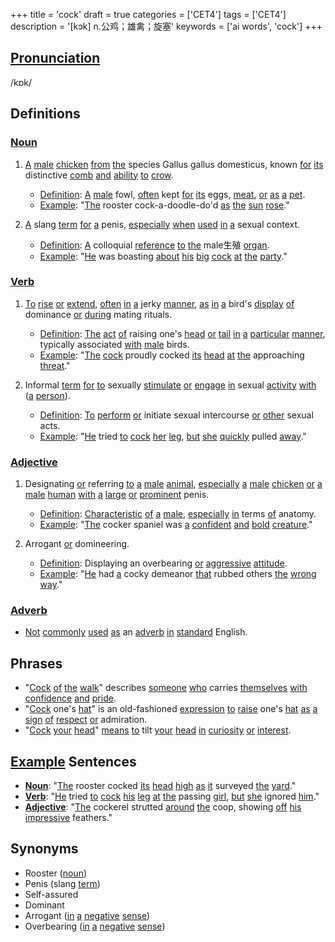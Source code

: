 +++
title = 'cock'
draft = true
categories = ['CET4']
tags = ['CET4']
description = '[kɔk] n.公鸡；雄禽；旋塞'
keywords = ['ai words', 'cock']
+++

## [Pronunciation](/post/pronunciation/)
/kɒk/

## Definitions
### [Noun](/post/noun/)
1. [A](/post/a/) [male](/post/male/) [chicken](/post/chicken/) [from](/post/from/) [the](/post/the/) species Gallus gallus domesticus, known [for](/post/for/) [its](/post/its/) distinctive [comb](/post/comb/) [and](/post/and/) [ability](/post/ability/) [to](/post/to/) [crow](/post/crow/).
   - [Definition](/post/definition/): [A](/post/a/) [male](/post/male/) fowl, [often](/post/often/) kept [for](/post/for/) [its](/post/its/) eggs, [meat](/post/meat/), [or](/post/or/) [as](/post/as/) [a](/post/a/) [pet](/post/pet/).
   - [Example](/post/example/): "[The](/post/the/) rooster cock-a-doodle-do'd [as](/post/as/) [the](/post/the/) [sun](/post/sun/) [rose](/post/rose/)."

2. [A](/post/a/) slang [term](/post/term/) [for](/post/for/) [a](/post/a/) penis, [especially](/post/especially/) [when](/post/when/) [used](/post/used/) [in](/post/in/) [a](/post/a/) sexual context.
   - [Definition](/post/definition/): [A](/post/a/) colloquial [reference](/post/reference/) [to](/post/to/) [the](/post/the/) male生殖 [organ](/post/organ/).
   - [Example](/post/example/): "[He](/post/he/) was boasting [about](/post/about/) [his](/post/his/) [big](/post/big/) [cock](/post/cock/) [at](/post/at/) [the](/post/the/) [party](/post/party/)."

### [Verb](/post/verb/)
1. [To](/post/to/) [rise](/post/rise/) [or](/post/or/) [extend](/post/extend/), [often](/post/often/) [in](/post/in/) [a](/post/a/) jerky [manner](/post/manner/), [as](/post/as/) [in](/post/in/) [a](/post/a/) bird's [display](/post/display/) [of](/post/of/) dominance [or](/post/or/) [during](/post/during/) mating rituals.
   - [Definition](/post/definition/): [The](/post/the/) [act](/post/act/) [of](/post/of/) raising one's [head](/post/head/) [or](/post/or/) [tail](/post/tail/) [in](/post/in/) [a](/post/a/) [particular](/post/particular/) [manner](/post/manner/), typically associated [with](/post/with/) [male](/post/male/) birds.
   - [Example](/post/example/): "[The](/post/the/) [cock](/post/cock/) proudly cocked [its](/post/its/) [head](/post/head/) [at](/post/at/) [the](/post/the/) approaching [threat](/post/threat/)."

2. Informal [term](/post/term/) [for](/post/for/) [to](/post/to/) sexually [stimulate](/post/stimulate/) [or](/post/or/) [engage](/post/engage/) [in](/post/in/) sexual [activity](/post/activity/) [with](/post/with/) ([a](/post/a/) [person](/post/person/)).
   - [Definition](/post/definition/): [To](/post/to/) [perform](/post/perform/) [or](/post/or/) initiate sexual intercourse [or](/post/or/) [other](/post/other/) sexual acts.
   - [Example](/post/example/): "[He](/post/he/) tried [to](/post/to/) [cock](/post/cock/) [her](/post/her/) [leg](/post/leg/), [but](/post/but/) [she](/post/she/) [quickly](/post/quickly/) pulled [away](/post/away/)."

### [Adjective](/post/adjective/)
1. Designating [or](/post/or/) referring [to](/post/to/) [a](/post/a/) [male](/post/male/) [animal](/post/animal/), [especially](/post/especially/) [a](/post/a/) [male](/post/male/) [chicken](/post/chicken/) [or](/post/or/) [a](/post/a/) [male](/post/male/) [human](/post/human/) [with](/post/with/) [a](/post/a/) [large](/post/large/) [or](/post/or/) [prominent](/post/prominent/) penis.
   - [Definition](/post/definition/): [Characteristic](/post/characteristic/) [of](/post/of/) [a](/post/a/) [male](/post/male/), [especially](/post/especially/) [in](/post/in/) terms [of](/post/of/) anatomy.
   - [Example](/post/example/): "[The](/post/the/) cocker spaniel was [a](/post/a/) [confident](/post/confident/) [and](/post/and/) [bold](/post/bold/) [creature](/post/creature/)."

2. Arrogant [or](/post/or/) domineering.
   - [Definition](/post/definition/): Displaying an overbearing [or](/post/or/) [aggressive](/post/aggressive/) [attitude](/post/attitude/).
   - [Example](/post/example/): "[He](/post/he/) had [a](/post/a/) cocky demeanor [that](/post/that/) rubbed others [the](/post/the/) [wrong](/post/wrong/) [way](/post/way/)."

### [Adverb](/post/adverb/)
- [Not](/post/not/) [commonly](/post/commonly/) [used](/post/used/) [as](/post/as/) an [adverb](/post/adverb/) [in](/post/in/) [standard](/post/standard/) English.

## Phrases
- "[Cock](/post/cock/) [of](/post/of/) [the](/post/the/) [walk](/post/walk/)" describes [someone](/post/someone/) [who](/post/who/) carries [themselves](/post/themselves/) [with](/post/with/) [confidence](/post/confidence/) [and](/post/and/) [pride](/post/pride/).
- "[Cock](/post/cock/) one's [hat](/post/hat/)" is an old-fashioned [expression](/post/expression/) [to](/post/to/) [raise](/post/raise/) one's [hat](/post/hat/) [as](/post/as/) [a](/post/a/) [sign](/post/sign/) [of](/post/of/) [respect](/post/respect/) [or](/post/or/) admiration.
- "[Cock](/post/cock/) [your](/post/your/) [head](/post/head/)" [means](/post/means/) [to](/post/to/) tilt [your](/post/your/) [head](/post/head/) [in](/post/in/) [curiosity](/post/curiosity/) [or](/post/or/) [interest](/post/interest/).

## [Example](/post/example/) Sentences
- **[Noun](/post/noun/)**: "[The](/post/the/) rooster cocked [its](/post/its/) [head](/post/head/) [high](/post/high/) [as](/post/as/) [it](/post/it/) surveyed [the](/post/the/) [yard](/post/yard/)."
- **[Verb](/post/verb/)**: "[He](/post/he/) tried [to](/post/to/) [cock](/post/cock/) [his](/post/his/) [leg](/post/leg/) [at](/post/at/) [the](/post/the/) passing [girl](/post/girl/), [but](/post/but/) [she](/post/she/) ignored [him](/post/him/)."
- **[Adjective](/post/adjective/)**: "[The](/post/the/) cockerel strutted [around](/post/around/) [the](/post/the/) coop, showing [off](/post/off/) [his](/post/his/) [impressive](/post/impressive/) feathers."

## Synonyms
- Rooster ([noun](/post/noun/))
- Penis (slang [term](/post/term/))
- Self-assured
- Dominant
- Arrogant ([in](/post/in/) [a](/post/a/) [negative](/post/negative/) [sense](/post/sense/))
- Overbearing ([in](/post/in/) [a](/post/a/) [negative](/post/negative/) [sense](/post/sense/))
